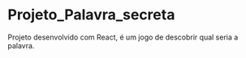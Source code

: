 # Projeto_Palavra_secreta
 Projeto desenvolvido com React, é um jogo de descobrir qual seria a palavra.
